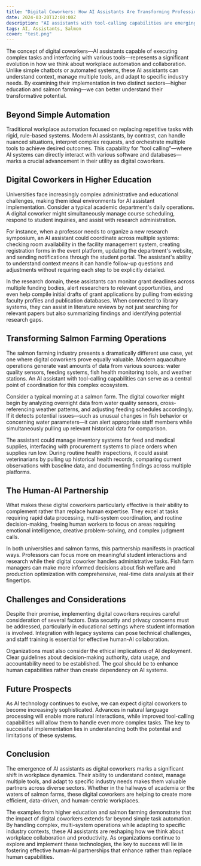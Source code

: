 ```yaml
---
title: "Digital Coworkers: How AI Assistants Are Transforming Professional Collaboration"
date: 2024-03-20T12:00:00Z
description: "AI assistants with tool-calling capabilities are emerging as sophisticated digital coworkers, fundamentally changing how organizations operate. This article explores their transformative potential through two contrasting case studies: university operations and salmon farming. By examining how these AI systems can coordinate complex tasks across multiple platforms—from managing academic research programs to monitoring aquaculture conditions—the piece illustrates how digital coworkers complement human expertise rather than replace it. The article highlights both the practical benefits and implementation challenges, emphasizing the importance of thoughtful deployment to create more efficient, data-driven workplaces while maintaining human agency and judgment at the center of decision-making."
tags: AI, Assistants, Salmon
cover: "test.png"
---
```


The concept of digital coworkers—AI assistants capable of executing complex tasks and interfacing with various tools—represents a significant evolution in how we think about workplace automation and collaboration. Unlike simple chatbots or automated systems, these AI assistants can understand context, manage multiple tools, and adapt to specific industry needs. By examining their implementation in two distinct sectors—higher education and salmon farming—we can better understand their transformative potential.

## Beyond Simple Automation

Traditional workplace automation focused on replacing repetitive tasks with rigid, rule-based systems. Modern AI assistants, by contrast, can handle nuanced situations, interpret complex requests, and orchestrate multiple tools to achieve desired outcomes. This capability for "tool calling"—where AI systems can directly interact with various software and databases—marks a crucial advancement in their utility as digital coworkers.

## Digital Coworkers in Higher Education

Universities face increasingly complex administrative and educational challenges, making them ideal environments for AI assistant implementation. Consider a typical academic department's daily operations. A digital coworker might simultaneously manage course scheduling, respond to student inquiries, and assist with research administration.

For instance, when a professor needs to organize a new research symposium, an AI assistant could coordinate across multiple systems: checking room availability in the facility management system, creating registration forms in the event platform, updating the department's website, and sending notifications through the student portal. The assistant's ability to understand context means it can handle follow-up questions and adjustments without requiring each step to be explicitly detailed.

In the research domain, these assistants can monitor grant deadlines across multiple funding bodies, alert researchers to relevant opportunities, and even help compile initial drafts of grant applications by pulling from existing faculty profiles and publication databases. When connected to library systems, they can assist in literature reviews by not just searching for relevant papers but also summarizing findings and identifying potential research gaps.

## Transforming Salmon Farming Operations

The salmon farming industry presents a dramatically different use case, yet one where digital coworkers prove equally valuable. Modern aquaculture operations generate vast amounts of data from various sources: water quality sensors, feeding systems, fish health monitoring tools, and weather stations. An AI assistant with tool-calling capabilities can serve as a central point of coordination for this complex ecosystem.

Consider a typical morning at a salmon farm. The digital coworker might begin by analyzing overnight data from water quality sensors, cross-referencing weather patterns, and adjusting feeding schedules accordingly. If it detects potential issues—such as unusual changes in fish behavior or concerning water parameters—it can alert appropriate staff members while simultaneously pulling up relevant historical data for comparison.

The assistant could manage inventory systems for feed and medical supplies, interfacing with procurement systems to place orders when supplies run low. During routine health inspections, it could assist veterinarians by pulling up historical health records, comparing current observations with baseline data, and documenting findings across multiple platforms.

## The Human-AI Partnership

What makes these digital coworkers particularly effective is their ability to complement rather than replace human expertise. They excel at tasks requiring rapid data processing, multi-system coordination, and routine decision-making, freeing human workers to focus on areas requiring emotional intelligence, creative problem-solving, and complex judgment calls.

In both universities and salmon farms, this partnership manifests in practical ways. Professors can focus more on meaningful student interactions and research while their digital coworker handles administrative tasks. Fish farm managers can make more informed decisions about fish welfare and production optimization with comprehensive, real-time data analysis at their fingertips.

## Challenges and Considerations

Despite their promise, implementing digital coworkers requires careful consideration of several factors. Data security and privacy concerns must be addressed, particularly in educational settings where student information is involved. Integration with legacy systems can pose technical challenges, and staff training is essential for effective human-AI collaboration.

Organizations must also consider the ethical implications of AI deployment. Clear guidelines about decision-making authority, data usage, and accountability need to be established. The goal should be to enhance human capabilities rather than create dependency on AI systems.

## Future Prospects

As AI technology continues to evolve, we can expect digital coworkers to become increasingly sophisticated. Advances in natural language processing will enable more natural interactions, while improved tool-calling capabilities will allow them to handle even more complex tasks. The key to successful implementation lies in understanding both the potential and limitations of these systems.

## Conclusion

The emergence of AI assistants as digital coworkers marks a significant shift in workplace dynamics. Their ability to understand context, manage multiple tools, and adapt to specific industry needs makes them valuable partners across diverse sectors. Whether in the hallways of academia or the waters of salmon farms, these digital coworkers are helping to create more efficient, data-driven, and human-centric workplaces.

The examples from higher education and salmon farming demonstrate that the impact of digital coworkers extends far beyond simple task automation. By handling complex, multi-system operations while adapting to specific industry contexts, these AI assistants are reshaping how we think about workplace collaboration and productivity. As organizations continue to explore and implement these technologies, the key to success will lie in fostering effective human-AI partnerships that enhance rather than replace human capabilities.